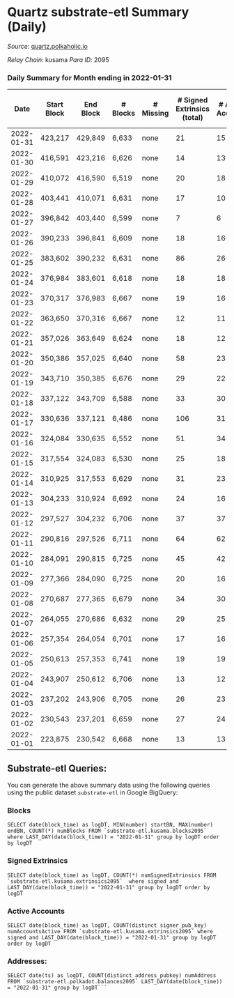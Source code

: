 # Quartz substrate-etl Summary (Daily)

_Source_: [quartz.polkaholic.io](https://quartz.polkaholic.io)

*Relay Chain*: kusama
*Para ID*: 2095



### Daily Summary for Month ending in 2022-01-31


| Date | Start Block | End Block | # Blocks | # Missing | # Signed Extrinsics (total) | # Active Accounts | # Addresses with Balances | # Events | # Transfers | # XCM Transfers In | # XCM Transfers Out |
| ---- | ----------- | --------- | -------- | --------- | --------------------------- | ----------------- | ------------------------- | -------- | ----------- | ------------------ | ------------------- |
| 2022-01-31 | 423,217 | 429,849 | 6,633 | none  | 21 | 15 | 9,371 | 14,320 | 8 ($1,353.39) |   |   |
| 2022-01-30 | 416,591 | 423,216 | 6,626 | none  | 14 | 13 | 9,368 | 14,262 | 2 ($3.20) |   |   |
| 2022-01-29 | 410,072 | 416,590 | 6,519 | none  | 20 | 18 | 9,367 | 14,067 | 2 ($6.33) |   |   |
| 2022-01-28 | 403,441 | 410,071 | 6,631 | none  | 17 | 10 | 9,366 | 14,302 | 9 ($2,022.17) |   |   |
| 2022-01-27 | 396,842 | 403,440 | 6,599 | none  | 7 | 6 | 9,362 | 14,169 | 1 ($7,484.95) |   |   |
| 2022-01-26 | 390,233 | 396,841 | 6,609 | none  | 18 | 16 | 9,362 | 14,243 | 4 ($35.58) |   |   |
| 2022-01-25 | 383,602 | 390,232 | 6,631 | none  | 86 | 26 | 9,362 | 14,725 | 62 ($376,410) |   |   |
| 2022-01-24 | 376,984 | 383,601 | 6,618 | none  | 18 | 18 | 9,318 | 14,267 | 1 ($0.032) |   |   |
| 2022-01-23 | 370,317 | 376,983 | 6,667 | none  | 19 | 16 | 9,317 | 14,379 | 4 ($3.24) |   |   |
| 2022-01-22 | 363,650 | 370,316 | 6,667 | none  | 12 | 11 | 9,314 | 14,341 | 1 ($0.0032) |   |   |
| 2022-01-21 | 357,026 | 363,649 | 6,624 | none  | 18 | 12 | 9,313 | 14,279 | 8 ($724,146) |   |   |
| 2022-01-20 | 350,386 | 357,025 | 6,640 | none  | 58 | 23 | 9,313 | 14,550 | 37 ($918,042) |   |   |
| 2022-01-19 | 343,710 | 350,385 | 6,676 | none  | 29 | 22 | 9,300 | 14,495 | 11 ($22,215.69) |   |   |
| 2022-01-18 | 337,122 | 343,709 | 6,588 | none  | 33 | 30 | 9,295 | 14,275 | 1 ($0.00) |   |   |
| 2022-01-17 | 330,636 | 337,121 | 6,486 | none  | 106 | 31 | 9,294 | 14,541 | 75 ($151,495) |   |   |
| 2022-01-16 | 324,084 | 330,635 | 6,552 | none  | 51 | 34 | 9,236 | 14,315 | 20 ($145,326) |   |   |
| 2022-01-15 | 317,554 | 324,083 | 6,530 | none  | 25 | 18 | 9,225 | 14,113 | 6 ($317,239) |   |   |
| 2022-01-14 | 310,925 | 317,553 | 6,629 | none  | 31 | 23 | 9,223 | 14,359 | 9 ($3,538.98) |   |   |
| 2022-01-13 | 304,233 | 310,924 | 6,692 | none  | 24 | 16 | 9,221 | 14,459 | 11 ($31,067.80) |   |   |
| 2022-01-12 | 297,527 | 304,232 | 6,706 | none  | 37 | 37 | 9,217 | 14,544 | 1 ($0.00) |   |   |
| 2022-01-11 | 290,816 | 297,526 | 6,711 | none  | 64 | 62 | 9,217 | 14,694 | 3 ($1,156,781) |   |   |
| 2022-01-10 | 284,091 | 290,815 | 6,725 | none  | 45 | 42 | 9,217 | 14,631 | 3 ($0.38) |   |   |
| 2022-01-09 | 277,366 | 284,090 | 6,725 | none  | 20 | 16 | 9,214 | 14,500 |   |   |   |
| 2022-01-08 | 270,687 | 277,365 | 6,679 | none  | 34 | 30 | 9,214 | 14,471 |   |   |   |
| 2022-01-07 | 264,055 | 270,686 | 6,632 | none  | 29 | 25 | 9,214 | 14,347 | 2 ($7.07) |   |   |
| 2022-01-06 | 257,354 | 264,054 | 6,701 | none  | 17 | 16 | 9,213 | 14,432 |   |   |   |
| 2022-01-05 | 250,613 | 257,353 | 6,741 | none  | 19 | 19 | 9,213 | 14,531 |   |   |   |
| 2022-01-04 | 243,907 | 250,612 | 6,706 | none  | 13 | 12 | 9,213 | 14,426 | 1 ($0.032) |   |   |
| 2022-01-03 | 237,202 | 243,906 | 6,705 | none  | 26 | 23 | 9,212 | 14,487 | 1 ($0.0063) |   |   |
| 2022-01-02 | 230,543 | 237,201 | 6,659 | none  | 27 | 24 | 9,212 | 14,397 | 5 ($1,135,732) |   |   |
| 2022-01-01 | 223,875 | 230,542 | 6,668 | none  | 13 | 13 | 9,212 | 14,347 | 1 ($0.032) |   |   |

## Substrate-etl Queries:
You can generate the above summary data using the following queries using the public dataset `substrate-etl` in Google BigQuery:


### Blocks
```
SELECT date(block_time) as logDT, MIN(number) startBN, MAX(number) endBN, COUNT(*) numBlocks FROM `substrate-etl.kusama.blocks2095`  where LAST_DAY(date(block_time)) = "2022-01-31" group by logDT order by logDT
```


### Signed Extrinsics
```
SELECT date(block_time) as logDT, COUNT(*) numSignedExtrinsics FROM `substrate-etl.kusama.extrinsics2095`  where signed and LAST_DAY(date(block_time)) = "2022-01-31" group by logDT order by logDT
```


### Active Accounts
```
SELECT date(block_time) as logDT, COUNT(distinct signer_pub_key) numAccountsActive FROM `substrate-etl.kusama.extrinsics2095` where signed and LAST_DAY(date(block_time)) = "2022-01-31" group by logDT order by logDT
```


### Addresses:
```
SELECT date(ts) as logDT, COUNT(distinct address_pubkey) numAddress FROM `substrate-etl.polkadot.balances2095` LAST_DAY(date(block_time)) = "2022-01-31" group by logDT```

